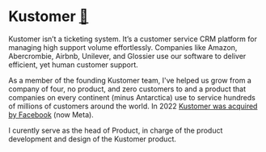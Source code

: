 # Kustomer [🔗](https://www.kustomer.com/)

Kustomer isn’t a ticketing system. It’s a customer service CRM platform for managing high support volume effortlessly. Companies like Amazon, Abercrombie, Airbnb, Unilever, and Glossier use our software to deliver efficient, yet human customer support. 

As a member of the founding Kustomer team, I've helped us grow from a company of four, no product, and zero customers to  and a product that companies on every continent (minus Antarctica) use to service hundreds of millions of customers around the world. In 2022 [Kustomer was acquired by Facebook](https://techcrunch.com/2020/11/30/facebook-confirms-it-has-acquired-kustomer-sources-say-for-1b/) (now Meta).

I curently serve as the head of Product, in charge of the product development and design of the Kustomer product. 

